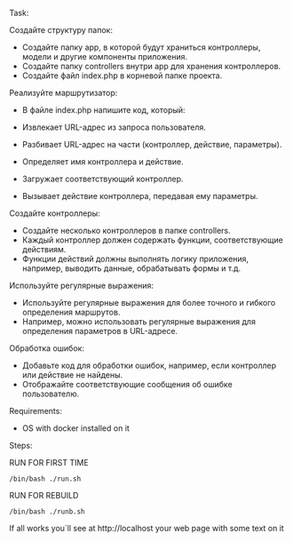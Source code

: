Task:

Создайте структуру папок:
* Создайте папку app, в которой будут храниться контроллеры, модели и другие компоненты приложения.
* Создайте папку controllers внутри app для хранения контроллеров.
* Создайте файл index.php в корневой папке проекта.

Реализуйте маршрутизатор:
* В файле index.php напишите код, который:
* Извлекает URL-адрес из запроса пользователя.

* Разбивает URL-адрес на части (контроллер, действие, параметры).
* Определяет имя контроллера и действие.
* Загружает соответствующий контроллер.
* Вызывает действие контроллера, передавая ему параметры.

Создайте контроллеры:
* Создайте несколько контроллеров в папке controllers.
* Каждый контроллер должен содержать функции, соответствующие действиям.
* Функции действий должны выполнять логику приложения, например, выводить данные, обрабатывать формы и т.д.

Используйте регулярные выражения:
* Используйте регулярные выражения для более точного и гибкого определения маршрутов.
* Например, можно использовать регулярные выражения для определения параметров в URL-адресе.

Обработка ошибок:
* Добавьте код для обработки ошибок, например, если контроллер или действие не найдены.
* Отображайте соответствующие сообщения об ошибке пользователю.

Requirements:

*  OS with docker installed on it


Steps:

RUN FOR FIRST TIME

    /bin/bash ./run.sh 

RUN FOR REBUILD

    /bin/bash ./runb.sh 


If all works you`ll see at http://localhost your web page with some text on it

